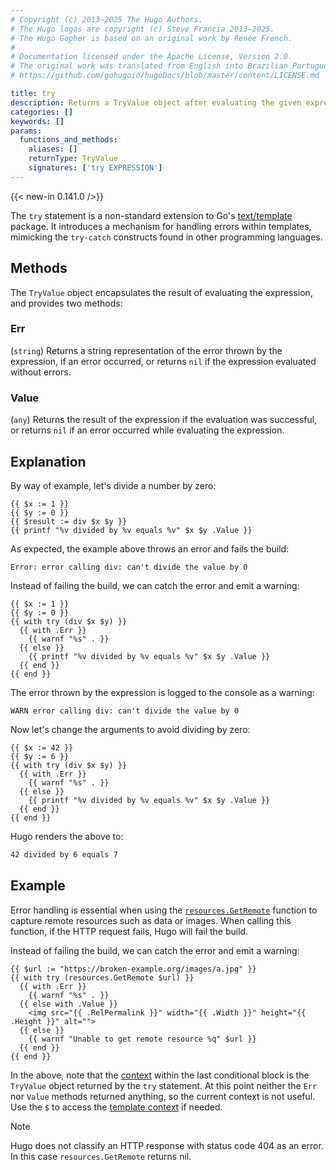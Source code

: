 ```yaml
---
# Copyright (c) 2013–2025 The Hugo Authors.
# The Hugo logos are copyright (c) Steve Francia 2013–2025.
# The Hugo Gopher is based on an original work by Renée French.
#
# Documentation licensed under the Apache License, Version 2.0.
# The original work was translated from English into Brazilian Portuguese.
# https://github.com/gohugoio/hugoDocs/blob/master/content/LICENSE.md

title: try
description: Returns a TryValue object after evaluating the given expression.
categories: []
keywords: []
params:
  functions_and_methods:
    aliases: []
    returnType: TryValue
    signatures: ['try EXPRESSION']
---
```


{{< new-in 0.141.0 />}}

The `try` statement is a non-standard extension to Go's [text/template] package. It introduces a mechanism for handling errors within templates, mimicking the `try-catch` constructs found in other programming languages.

## Methods

The `TryValue` object encapsulates the result of evaluating the expression, and provides two methods:

### Err

(`string`) Returns a string representation of the error thrown by the expression, if an error occurred, or returns `nil` if the expression evaluated without errors.

### Value

(`any`) Returns the result of the expression if the evaluation was successful, or returns `nil` if an error occurred while evaluating the expression.

## Explanation

By way of example, let's divide a number by zero:

```go-html-template
{{ $x := 1 }}
{{ $y := 0 }}
{{ $result := div $x $y }}
{{ printf "%v divided by %v equals %v" $x $y .Value }}
```

As expected, the example above throws an error and fails the build:

```terminfo
Error: error calling div: can't divide the value by 0
```

Instead of failing the build, we can catch the error and emit a warning:

```go-html-template
{{ $x := 1 }}
{{ $y := 0 }}
{{ with try (div $x $y) }}
  {{ with .Err }}
    {{ warnf "%s" . }}
  {{ else }}
    {{ printf "%v divided by %v equals %v" $x $y .Value }}
  {{ end }}
{{ end }}
```

The error thrown by the expression is logged to the console as a warning:

```terminfo
WARN error calling div: can't divide the value by 0
```

Now let's change the arguments to avoid dividing by zero:

```go-html-template
{{ $x := 42 }}
{{ $y := 6 }}
{{ with try (div $x $y) }}
  {{ with .Err }}
    {{ warnf "%s" . }}
  {{ else }}
    {{ printf "%v divided by %v equals %v" $x $y .Value }}
  {{ end }}
{{ end }}
```

Hugo renders the above to:

```html
42 divided by 6 equals 7
```

## Example

Error handling is essential when using the [`resources.GetRemote`] function to capture remote resources such as data or images. When calling this function, if the HTTP request fails, Hugo will fail the build.

Instead of failing the build, we can catch the error and emit a warning:

```go-html-template
{{ $url := "https://broken-example.org/images/a.jpg" }}
{{ with try (resources.GetRemote $url) }}
  {{ with .Err }}
    {{ warnf "%s" . }}
  {{ else with .Value }}
    <img src="{{ .RelPermalink }}" width="{{ .Width }}" height="{{ .Height }}" alt="">
  {{ else }}
    {{ warnf "Unable to get remote resource %q" $url }}
  {{ end }}
{{ end }}
```
In the above, note that the [context](g) within the last conditional block is the `TryValue` object returned by the `try` statement. At this point neither the `Err` nor `Value` methods returned anything, so the current context is not useful. Use the `$` to access the [template context] if needed.

> [!note]
> Hugo does not classify an HTTP response with status code 404 as an error. In this case `resources.GetRemote` returns nil.

[`resources.GetRemote`]: /functions/resources/getremote/
[template context]: /templates/introduction/#template-context
[text/template]: https://pkg.go.dev/text/template

